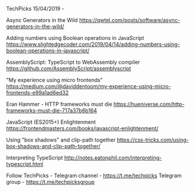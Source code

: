 TechPicks 15/04/2019 -

Async Generators in the Wild
https://qwtel.com/posts/software/async-generators-in-the-wild/

Adding numbers using Boolean operations in JavaScript
https://www.slightedgecoder.com/2019/04/14/adding-numbers-using-boolean-operations-in-javascript/

AssemblyScript: TypeScript to WebAssembly compiler
https://github.com/AssemblyScript/assemblyscript

"My experience using micro frontends"
https://medium.com/@daviddentoom/my-experience-using-micro-frontends-e99a1ad6ed32

Eran Hammer - HTTP frameworks must die
https://hueniverse.com/http-frameworks-must-die-717a37b6b164

JavaScript (ES2015+) Enlightenment
https://frontendmasters.com/books/javascript-enlightenment/

Using "box shadows" and clip-path together
https://css-tricks.com/using-box-shadows-and-clip-path-together/

Interpreting TypeScript
http://notes.eatonphil.com/interpreting-typescript.html

Follow TechPicks -
Telegram channel - https://t.me/techpicks
Telegram group - https://t.me/techpicksgroup